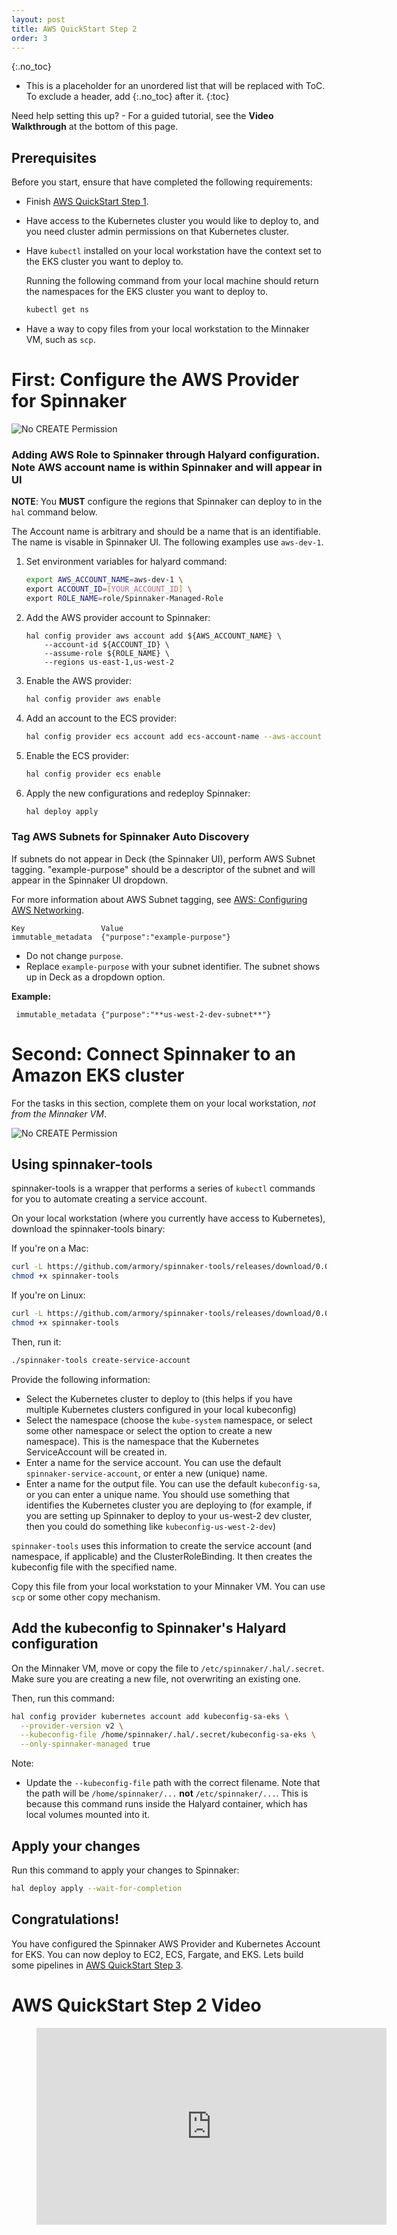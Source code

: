 ```yaml
---
layout: post
title: AWS QuickStart Step 2
order: 3
---
```


{:.no_toc}
* This is a placeholder for an unordered list that will be replaced with ToC. To exclude a header, add {:.no_toc} after it.
{:toc}

Need help setting this up? - For a guided tutorial, see the **Video Walkthrough** at the bottom of this page.

## Prerequisites
Before you start, ensure that have completed the following requirements:
* Finish [AWS QuickStart Step 1](/spinnaker/Armory-Spinnaker-Quickstart-1).
* Have access to the Kubernetes cluster you would like to deploy to, and you need cluster admin permissions on that Kubernetes cluster.
* Have `kubectl` installed on your local workstation have the context set to the EKS cluster you want to deploy to.

    Running the following command from your local machine should return the namespaces for the EKS cluster you want to deploy to.

    ```bash
    kubectl get ns
    ```
* Have a way to copy files from your local workstation to the Minnaker VM, such as `scp`.


# First: Configure the AWS Provider for Spinnaker

![No CREATE Permission](/images/AWS-Deploy-Spinnaker.png)

### Adding AWS Role to Spinnaker through Halyard configuration.  Note AWS account name is within Spinnaker and will appear in UI ###

**NOTE**: You **MUST** configure the regions that Spinnaker can deploy to in the `hal` command below.

The Account name is arbitrary and should be a name that is an identifiable.  The name is visable in Spinnaker UI.  The following examples use `aws-dev-1`.

1. Set environment variables for halyard command:
   
    ```bash 
    export AWS_ACCOUNT_NAME=aws-dev-1 \
    export ACCOUNT_ID=[YOUR_ACCOUNT_ID] \
    export ROLE_NAME=role/Spinnaker-Managed-Role
    ```

2. Add the AWS provider account to Spinnaker:

    ```code
    hal config provider aws account add ${AWS_ACCOUNT_NAME} \
        --account-id ${ACCOUNT_ID} \
        --assume-role ${ROLE_NAME} \
        --regions us-east-1,us-west-2
    ```

3. Enable the AWS provider:
   
    ```bash
    hal config provider aws enable
    ```

4. Add an account to the ECS provider:
   
    ```bash
    hal config provider ecs account add ecs-account-name --aws-account aws-dev-1
    ```

5. Enable the ECS provider:
   
    ```bash
    hal config provider ecs enable
    ```

6. Apply the new configurations and redeploy Spinnaker:
   
    ```bash
    hal deploy apply
    ```

### Tag AWS Subnets for Spinnaker Auto Discovery

If subnets do not appear in Deck (the Spinnaker UI), perform AWS Subnet tagging.  "example-purpose" should be a descriptor of the subnet and will appear in the Spinnaker UI dropdown.

For more information about AWS Subnet tagging, see [AWS: Configuring AWS Networking](/spinnaker-install-admin-guides/aws-subnets/).

```
Key                 Value
immutable_metadata  {"purpose":"example-purpose"}
```

* Do not change `purpose`.
* Replace `example-purpose` with your subnet identifier. The subnet shows up in Deck as a dropdown option.

 **Example:** 

```
 immutable_metadata {"purpose":"**us-west-2-dev-subnet**"}
```

# Second: Connect Spinnaker to an Amazon EKS cluster

For the tasks in this section, complete them on your local workstation, *not from the Minnaker VM*. 

![No CREATE Permission](/images/Spinnaker-to-EKS.png)

## Using spinnaker-tools

spinnaker-tools is a wrapper that performs a series of `kubectl` commands for you to automate creating a service account.

On your local workstation (where you currently have access to Kubernetes), download the spinnaker-tools binary:

If you're on a Mac:

```bash
curl -L https://github.com/armory/spinnaker-tools/releases/download/0.0.7/spinnaker-tools-darwin -o spinnaker-tools
chmod +x spinnaker-tools
```

If you're on Linux:

```bash
curl -L https://github.com/armory/spinnaker-tools/releases/download/0.0.7/spinnaker-tools-linux -o spinnaker-tools
chmod +x spinnaker-tools
```

Then, run it:

```bash
./spinnaker-tools create-service-account
```

Provide the following information:
* Select the Kubernetes cluster to deploy to (this helps if you have multiple Kubernetes clusters configured in your local kubeconfig)
* Select the namespace (choose the `kube-system` namespace, or select some other namespace or select the option to create a new namespace).  This is the namespace that the Kubernetes ServiceAccount will be created in.
* Enter a name for the service account.  You can use the default `spinnaker-service-account`, or enter a new (unique) name.
* Enter a name for the output file.  You can use the default `kubeconfig-sa`, or you can enter a unique name.  You should use something that identifies the Kubernetes cluster you are deploying to (for example, if you are setting up Spinnaker to deploy to your us-west-2 dev cluster, then you could do something like `kubeconfig-us-west-2-dev`)

`spinnaker-tools` uses this information to create the service account (and namespace, if applicable) and the ClusterRoleBinding. It then creates the kubeconfig file with the specified name.

Copy this file from your local workstation to your Minnaker VM.  You can use `scp` or some other copy mechanism.

## Add the kubeconfig to Spinnaker's Halyard configuration

On the Minnaker VM, move or copy the file to `/etc/spinnaker/.hal/.secret`. Make sure you are creating a new file, not overwriting an existing one.

Then, run this command:

```bash
hal config provider kubernetes account add kubeconfig-sa-eks \
  --provider-version v2 \
  --kubeconfig-file /home/spinnaker/.hal/.secret/kubeconfig-sa-eks \
  --only-spinnaker-managed true
```

Note:
* Update the `--kubeconfig-file` path with the correct filename.  Note that the path will be `/home/spinnaker/...` **not** `/etc/spinnaker/...`. This is because this command runs inside the Halyard container, which has local volumes mounted into it.

## Apply your changes

Run this command to apply your changes to Spinnaker:

```bash
hal deploy apply --wait-for-completion
```

## Congratulations!  
You have configured the Spinnaker AWS Provider and Kubernetes Account for EKS.  You can now deploy to EC2, ECS, Fargate, and EKS.  Lets build some pipelines in [AWS QuickStart Step 3](/spinnaker/Armory-Spinnaker-Quickstart-3).

# AWS QuickStart Step 2 Video
<!-- blank line -->
<figure class="video_container">
  <iframe width="560" height="315" src="https://www.youtube.com/embed/XBdc0z-xdS0" frameborder="0" allow="accelerometer; autoplay; encrypted-media; gyroscope; picture-in-picture" allowfullscreen></iframe>
</figure>
<!-- blank line -->